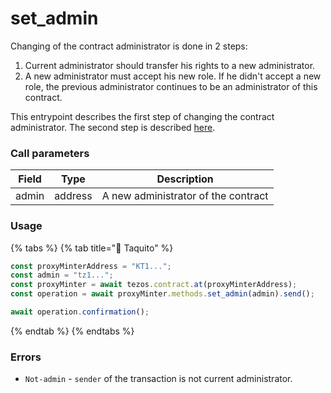 # set\_admin

Changing of the contract administrator is done in 2 steps:

1. Current administrator should transfer his rights to a new administrator.
2. A new administrator must accept his new role. If he didn't accept a new role, the previous administrator continues to be an administrator of this contract.

This entrypoint describes the first step of changing the contract administrator. The second step is described [here](confirm\_admin.md).

### Call parameters

| Field | Type    | Description                         |
| ----- | ------- | ----------------------------------- |
| admin | address | A new administrator of the contract |

### Usage

{% tabs %}
{% tab title="🌮 Taquito" %}
```javascript
const proxyMinterAddress = "KT1...";
const admin = "tz1...";
const proxyMinter = await tezos.contract.at(proxyMinterAddress);
const operation = await proxyMinter.methods.set_admin(admin).send();

await operation.confirmation();
```
{% endtab %}
{% endtabs %}

### Errors

* `Not-admin` - `sender` of the transaction is not current administrator.
